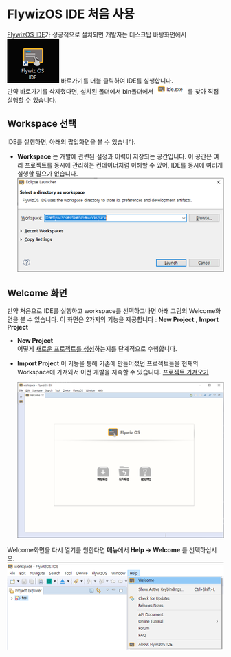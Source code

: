 
# <span id = "first_run">FlywizOS IDE 처음 사용</span>
[FlywizOS IDE](download.md)가 성공적으로 설치되면 개발자는 데스크탑 바탕화면에서  ![ZKSW-Editor快捷方式](assets/ide/quick_link.png) 바로가기를 더블 클릭하여 IDE를 실행합니다.  
만약 바로가기를 삭제했다면, 설치된 폴더에서 bin폴더에서 ![ide](assets/ide/ide.png) 를 찾아 직접 실행할 수 있습니다.

## Workspace 선택
 IDE를 실행하면, 아래의 팝업화면을 볼 수 있습니다.
* **Workspace** 는 개발에 관련된 설정과 이력이 저장되는 공간입니다. 이 공간은 여러 프로젝트를 동시에 관리하는 컨테이너처럼 이해할 수 있어, IDE를 동시에 여러개 실행할 필요가 없습니다.
   ![](assets/ide/select_workspace.png)   

## Welcome 화면
만약 처음으로 IDE를 실행하고 workspace를 선택하고나면 아래 그림의 Welcome화면을 볼 수 있습니다. 
이 화면은 2가지의 기능을 제공합니다 : **New Project** , **Import Project**

  * **New Project**  
    어떻게 [새로운 프로젝트를 생성](new_flythings_project.html)하는지를 단계적으로 수행합니다.
    
  * **Import Project**
    이 기능을 통해 기존에 만들어졌던 프로젝트들을 현재의 Workspace에 가져와서 이전 개발을 지속할 수 있습니다.
    [프로젝트 가져오기](import_project.md)
    
    ![](assets/ide/welcome.png)  
    

  Welcome화면을 다시 열기를 원한다면 **메뉴**에서 **Help -> Welcome** 를 선택하십시오.
  ![](assets/ide/reopen_welcome.png)  

​    
